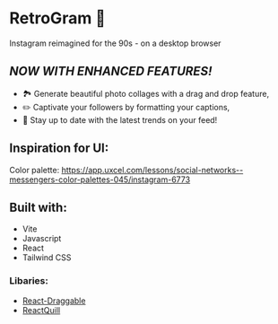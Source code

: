 # RetroGram 📸

Instagram reimagined for the 90s - on a desktop browser

## **_NOW WITH ENHANCED FEATURES!_**

- 🏞️ Generate beautiful photo collages with a drag and drop feature,
- ✏️ Captivate your followers by formatting your captions,
- 📰 Stay up to date with the latest trends on your feed!

## Inspiration for UI:

Color palette: https://app.uxcel.com/lessons/social-networks--messengers-color-palettes-045/instagram-6773

## Built with:

- Vite
- Javascript
- React
- Tailwind CSS

### Libaries:

- [React-Draggable](https://www.npmjs.com/package/react-draggable)
- [ReactQuill](https://www.npmjs.com/package/react-quill)
